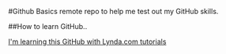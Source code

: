 #Github Basics
remote repo to help me test out my GitHub skills. 

##How to learn GitHub..

[I'm learning this GitHub with Lynda.com tutorials](http://www.lynda.com)
